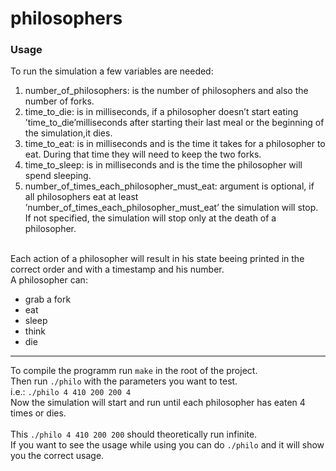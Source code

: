 # philosophers

### Usage
To run the simulation a few variables are needed:

1. number_of_philosophers: is the number of philosophers and also the number of forks.
2. time_to_die: is in milliseconds, if a philosopher doesn’t start eating ’time_to_die’milliseconds after starting their last meal or the beginning of the simulation,it dies.
3. time_to_eat: is in milliseconds and is the time it takes for a philosopher to eat. During that time they will need to keep the two forks.
4. time_to_sleep: is in milliseconds and is the time the philosopher will spend sleeping.
5. number_of_times_each_philosopher_must_eat: argument is optional, if all philosophers eat at least ’number_of_times_each_philosopher_must_eat’ the simulation will stop. If not specified, the simulation will stop only at the death of a philosopher.
<br>
Each action of a philosopher will result in his state beeing printed in the correct order and with a timestamp and his number.<br>
A philosopher can:

- grab a fork
- eat
- sleep
- think
- die

---
To compile the programm run `make` in the root of the project.<br>
Then run `./philo` with the parameters you want to test.<br>
i.e.: `./philo 4 410 200 200 4`<br>
Now the simulation will start and run until each philosopher has eaten 4 times or dies.<br><br>
This `./philo 4 410 200 200` should theoretically run infinite.<br>
If you want to see the usage while using you can do `./philo` and it will show you the correct usage.<br>

